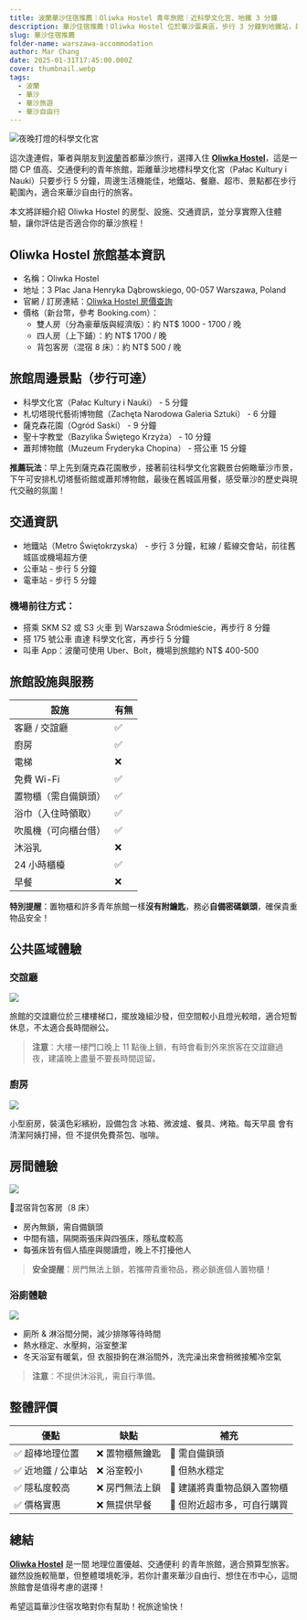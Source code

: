 ```yaml
---
title: 波蘭華沙住宿推薦｜Oliwka Hostel 青年旅館｜近科學文化宮、地鐵 3 分鐘
description: 華沙住宿推薦！Oliwka Hostel 位於華沙蛋黃區，步行 3 分鐘到地鐵站，鄰近科學文化宮，價格親民，適合背包客與自由行旅客。
slug: 華沙住宿推薦
folder-name: warszawa-accommodation
author: Mar Chang
date: 2025-01-31T17:45:00.000Z
cover: thumbnail.webp
tags:
  - 波蘭
  - 華沙
  - 華沙旅遊
  - 華沙自由行
---
```

![夜晚打燈的科學文化宮](image4.webp)

這次逢連假，筆者與朋友到[波蘭](http://localhost:1313/tags/%E6%B3%A2%E8%98%AD/)首都華沙旅行，選擇入住 [**Oliwka Hostel**](https://www.booking.com/hotel/pl/oliwka-hostel-warszawa.xt.html?aid=7956794&no_rooms=1&group_adults=2)，這是一間 CP 值高、交通便利的青年旅館，距離華沙地標科學文化宮（Pałac Kultury i Nauki）只要步行 5 分鐘，周邊生活機能佳，地鐵站、餐廳、超市、景點都在步行範圍內，適合來華沙自由行的旅客。

本文將詳細介紹 Oliwka Hostel 的房型、設施、交通資訊，並分享實際入住體驗，讓你評估是否適合你的華沙旅程！

## Oliwka Hostel 旅館基本資訊

* 名稱：Oliwka Hostel
* 地址：3 Plac Jana Henryka Dąbrowskiego, 00-057 Warszawa, Poland
* 官網 / 訂房連結：[Oliwka Hostel 房價查詢](https://www.booking.com/hotel/pl/oliwka-hostel-warszawa.xt.html?aid=7956794&no_rooms=1&group_adults=2)
* 價格（新台幣，參考 Booking.com）：
  * 雙人房（分為豪華版與經濟版）：約 NT$ 1000 - 1700 / 晚
  * 四人房（上下鋪）：約 NT$ 1700 / 晚
  * 背包客房（混宿 8 床）：約 NT$ 500 / 晚

## 旅館周邊景點（步行可達）

* 科學文化宮（Pałac Kultury i Nauki） - 5 分鐘
* 札切塔現代藝術博物館（Zachęta Narodowa Galeria Sztuki） - 6 分鐘
* 薩克森花園（Ogród Saski） - 9 分鐘
* 聖十字教堂（Bazylika Świętego Krzyża） - 10 分鐘
* 蕭邦博物館（Muzeum Fryderyka Chopina） - 搭公車 15 分鐘

**推薦玩法**：早上先到薩克森花園散步，接著前往科學文化宮觀景台俯瞰華沙市景，下午可安排札切塔藝術館或蕭邦博物館，最後在舊城區用餐，感受華沙的歷史與現代交融的氛圍！

## 交通資訊

* 地鐵站（Metro Świętokrzyska） - 步行 3 分鐘，紅線 / 藍線交會站，前往舊城區或機場超方便
* 公車站 - 步行 5 分鐘
* 電車站 - 步行 5 分鐘

### 機場前往方式：

* 搭乘 SKM S2 或 S3 火車 到 Warszawa Śródmieście，再步行 8 分鐘
* 搭 175 號公車 直達 科學文化宮，再步行 5 分鐘
* 叫車 App：波蘭可使用 Uber、Bolt，機場到旅館約 NT$ 400-500

## 旅館設施與服務

| 設施         | 有無 |
|------------|----|
| 客廳 / 交誼廳   | ✅  |
| 廚房         | ✅  |
| 電梯         | ❌  |
| 免費 Wi-Fi   | ✅  |
| 置物櫃（需自備鎖頭） | ✅  |
|  浴巾（入住時領取） | ✅  |
| 吹風機（可向櫃台借）  | ✅  |
| 沐浴乳        | ❌  |
| 24 小時櫃檯    | ✅  |
| 早餐         | ❌  |

**特別提醒**：置物櫃和許多青年旅館一樣**沒有附鑰匙**，務必**自備密碼鎖頭**，確保貴重物品安全！

## 公共區域體驗

### 交誼廳

![](image2.webp)

旅館的交誼廳位於三樓樓梯口，擺放幾組沙發，但空間較小且燈光較暗，適合短暫休息，不太適合長時間辦公。

> **注意**：大樓一樓門口晚上 11 點後上鎖，有時會看到外來旅客在交誼廳過夜，建議晚上盡量不要長時間逗留。

### 廚房

![](image5.webp)

小型廚房，裝潢色彩繽紛，設備包含 冰箱、微波爐、餐具、烤箱。每天早晨 會有清潔阿姨打掃，但 不提供免費茶包、咖啡。

## 房間體驗

![](image3.webp)

🔹混宿背包客房（8 床）

* 房內無鎖，需自備鎖頭
* 中間有牆，隔開兩張床與四張床，隱私度較高
* 每張床皆有個人插座與閱讀燈，晚上不打擾他人

> **安全提醒**：房門無法上鎖，若攜帶貴重物品，務必鎖進個人置物櫃！

### 浴廁體驗

![](image1.webp)

* 廁所 & 淋浴間分開，減少排隊等待時間
* 熱水穩定、水壓夠，浴室整潔
* 冬天浴室有暖氣，但 衣服掛鉤在淋浴間外，洗完澡出來會稍微接觸冷空氣

>**注意**：不提供沐浴乳，需自行準備。

## 整體評價

| 優點          | 缺點       | 補充                |
|-------------|----------|-------------------|
| ✅ 超棒地理位置    | ❌ 置物櫃無鑰匙 | 🔹 需自備鎖頭          |
| ✅ 近地鐵 / 公車站 | ❌ 浴室較小   | 🔹 但熱水穩定          |
| ✅ 隱私度較高     | ❌ 房門無法上鎖 | 🔹 建議將貴重物品鎖入置物櫃   |
| ✅ 價格實惠      | ❌ 無提供早餐  | 🔹 但附近超市多，可自行購買 | 

## 總結

[**Oliwka Hostel**](https://www.booking.com/hotel/pl/oliwka-hostel-warszawa.xt.html?aid=7956794&no_rooms=1&group_adults=2) 是一間 地理位置優越、交通便利 的青年旅館，適合預算型旅客。雖然設施較簡單，但整體環境乾淨，若你計畫來華沙自由行、想住在市中心，這間旅館會是值得考慮的選擇！

希望這篇華沙住宿攻略對你有幫助！祝旅途愉快！
